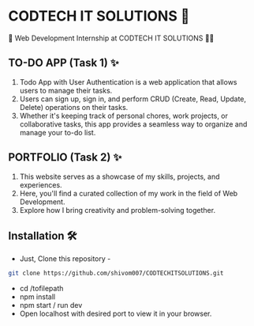 # CODTECH IT SOLUTIONS 🚀

🎉 Web Development Internship at CODTECH IT SOLUTIONS 👨‍💻


## TO-DO APP (Task 1) ✨

1. Todo App with User Authentication is a web application that allows users to manage their tasks. 
2. Users can sign up, sign in, and perform CRUD (Create, Read, Update, Delete) operations on their tasks.
3. Whether it's keeping track of personal chores, work projects, or collaborative tasks, this app provides a seamless way to organize and manage your to-do list.

## PORTFOLIO (Task 2) ✨

1. This website serves as a showcase of my skills, projects, and experiences.
2. Here, you'll find a curated collection of my work in the field of Web Development.
3. Explore how I bring creativity and problem-solving together.




## Installation 🛠️
- Just, Clone this repository - 
````bash 
git clone https://github.com/shivom007/CODTECHITSOLUTIONS.git
````
- cd /tofilepath
- npm install
- npm start / run dev
- Open localhost with desired port to view it in your browser.